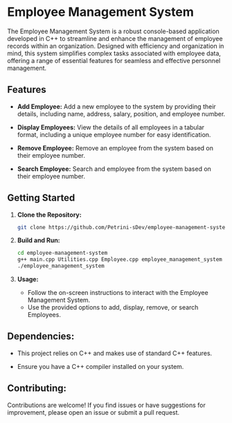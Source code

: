 # Employee Management System

The Employee Management System is a robust console-based application developed in C++ to streamline and enhance the management of employee records within an organization. Designed with efficiency and organization in mind, this system simplifies complex tasks associated with employee data, offering a range of essential features for seamless and effective personnel management.

## Features

- **Add Employee:** Add a new employee to the system by providing their details, including name, address, salary, position, and employee number.

- **Display Employees:** View the details of all employees in a tabular format, including a unique employee number for easy identification.

- **Remove Employee:** Remove an employee from the system based on their employee number.
  
- **Search Employee:** Search and employee from the system based on their employee number.

## Getting Started

1. **Clone the Repository:**
   ```bash
   git clone https://github.com/Petrini-sDev/employee-management-system.git
   ```

2. **Build and Run:**
   ```bash
   cd employee-management-system
   g++ main.cpp Utilities.cpp Employee.cpp employee_management_system
   ./employee_management_system
   ```

3. **Usage:**
   - Follow the on-screen instructions to interact with the Employee Management System.
   - Use the provided options to add, display, remove, or search Employees.


## Dependencies:
  - This project relies on C++ and makes use of standard C++ features.

  - Ensure you have a C++ compiler installed on your system.

## Contributing:

  Contributions are welcome! If you find issues or have suggestions for improvement, please open an issue or submit a pull request.

